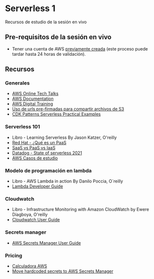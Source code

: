 # Serverless 1
Recursos de estudio de la sesión en vivo
## Pre-requisitos de la sesión en vivo
- Tener una cuenta de AWS [previamente creada](https://aws.amazon.com/es/premiumsupport/knowledge-center/create-and-activate-aws-account/) (este proceso puede tardar hasta 24 horas de validación).

## Recursos
### Generales
- [AWS Online Tech Talks](https://aws.amazon.com/events/online-tech-talks/on-demand/?ott-on-demand-all.sort-by=item.additionalFields.startDateTime&ott-on-demand-all.sort-order=desc&awsf.ott-on-demand-master-level=*all&awsf.ott-on-demand-master-category=*all&awsf.ott-on-demand-master-format=*all)
- [AWS Documentation](https://docs.aws.amazon.com)
- [AWS Digital Training](https://aws.amazon.com/training/digital/?cta=tctopbanner)
- [Uso de urls pre-firmadas para compartir archivos de S3](https://docs.aws.amazon.com/AmazonS3/latest/userguide/ShareObjectPreSignedURL.html)
- [CDK Patterns Serverless Practical Examples](https://github.com/cdk-patterns/serverless)
### Serverless 101
- Libro - Learning Serverless By Jason Katzer, O'reilly
- [Red Hat - ¿Qué es un PaaS](https://www.redhat.com/es/topics/cloud-computing/what-is-paas)
- [SaaS vs PaaS vs IaaS](https://www.eginnovations.com/blog/saas-vs-paas-vs-iaas-examples-differences-how-to-choose)
- [Datadog - State of serverless 2021](https://www.datadoghq.com/state-of-serverless-2021)
- [AWS Casos de estudio](https://aws.amazon.com/es/solutions/case-studies/unam/?did=cr_card&trk=cr_card)

### Modelo de programación en lambda
- Libro - AWS Lambda in action By Danilo Poccia, O`reilly
- [Lambda Developer Guide](https://docs.aws.amazon.com/lambda/latest/dg/welcome.html)

### Cloudwatch
- Libro - Infrastructure Monitoring with Amazon CloudWatch by Ewere Diagboya, O'reilly
- [Cloudwatch User Guide](https://docs.aws.amazon.com/AmazonCloudWatch/latest/monitoring/index.html)

### Secrets manager
- [AWS Secrets Manager User Guide](https://docs.aws.amazon.com/secretsmanager/latest/userguide/intro.html)

###  Pricing
- [Calculadora AWS](https://calculator.aws/#/)
- [Move hardcoded secrets to AWS Secrets Manager](https://docs.aws.amazon.com/secretsmanager/latest/userguide/hardcoded.html)
